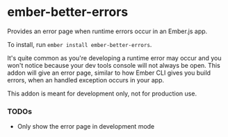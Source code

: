 # ember-better-errors

Provides an error page when runtime errors occur in an Ember.js app.

To install, run `ember install ember-better-errors`.

It's quite common as you're developing a runtime error may occur and you won't notice because your dev tools console will not always be open. This addon will give an error page, similar to how Ember CLI gives you build errors, when an handled exception occurs in your app.

This addon is meant for development only, not for production use.

### TODOs

* Only show the error page in development mode
